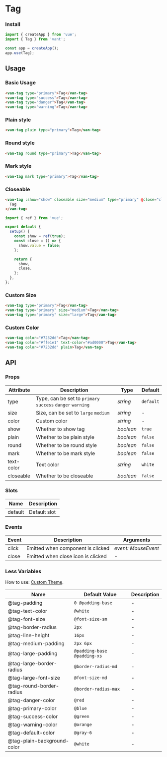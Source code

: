 # Tag

### Install

```js
import { createApp } from 'vue';
import { Tag } from 'vant';

const app = createApp();
app.use(Tag);
```

## Usage

### Basic Usage

```html
<van-tag type="primary">Tag</van-tag>
<van-tag type="success">Tag</van-tag>
<van-tag type="danger">Tag</van-tag>
<van-tag type="warning">Tag</van-tag>
```

### Plain style

```html
<van-tag plain type="primary">Tag</van-tag>
```

### Round style

```html
<van-tag round type="primary">Tag</van-tag>
```

### Mark style

```html
<van-tag mark type="primary">Tag</van-tag>
```

### Closeable

```html
<van-tag :show="show" closeable size="medium" type="primary" @close="close">
  Tag
</van-tag>
```

```js
import { ref } from 'vue';

export default {
  setup() {
    const show = ref(true);
    const close = () => {
      show.value = false;
    };

    return {
      show,
      close,
    };
  },
};
```

### Custom Size

```html
<van-tag type="primary">Tag</van-tag>
<van-tag type="primary" size="medium">Tag</van-tag>
<van-tag type="primary" size="large">Tag</van-tag>
```

### Custom Color

```html
<van-tag color="#7232dd">Tag</van-tag>
<van-tag color="#ffe1e1" text-color="#ad0000">Tag</van-tag>
<van-tag color="#7232dd" plain>Tag</van-tag>
```

## API

### Props

| Attribute | Description | Type | Default |
| --- | --- | --- | --- |
| type | Type, can be set to `primary` `success` `danger` `warning` | _string_ | `default` |
| size | Size, can be set to `large` `medium` | _string_ | - |
| color | Custom color | _string_ | - |
| show | Whether to show tag | _boolean_ | `true` |
| plain | Whether to be plain style | _boolean_ | `false` |
| round | Whether to be round style | _boolean_ | `false` |
| mark | Whether to be mark style | _boolean_ | `false` |
| text-color | Text color | _string_ | `white` |
| closeable | Whether to be closeable | _boolean_ | `false` |

### Slots

| Name    | Description  |
| ------- | ------------ |
| default | Default slot |

### Events

| Event | Description                        | Arguments           |
| ----- | ---------------------------------- | ------------------- |
| click | Emitted when component is clicked  | _event: MouseEvent_ |
| close | Emitted when close icon is clicked | -                   |

### Less Variables

How to use: [Custom Theme](#/en-US/theme).

| Name                        | Default Value               | Description |
| --------------------------- | --------------------------- | ----------- |
| @tag-padding                | `0 @padding-base`           | -           |
| @tag-text-color             | `@white`                    | -           |
| @tag-font-size              | `@font-size-sm`             | -           |
| @tag-border-radius          | `2px`                       | -           |
| @tag-line-height            | `16px`                      | -           |
| @tag-medium-padding         | `2px 6px`                   | -           |
| @tag-large-padding          | `@padding-base @padding-xs` | -           |
| @tag-large-border-radius    | `@border-radius-md`         | -           |
| @tag-large-font-size        | `@font-size-md`             | -           |
| @tag-round-border-radius    | `@border-radius-max`        | -           |
| @tag-danger-color           | `@red`                      | -           |
| @tag-primary-color          | `@blue`                     | -           |
| @tag-success-color          | `@green`                    | -           |
| @tag-warning-color          | `@orange`                   | -           |
| @tag-default-color          | `@gray-6`                   | -           |
| @tag-plain-background-color | `@white`                    | -           |

